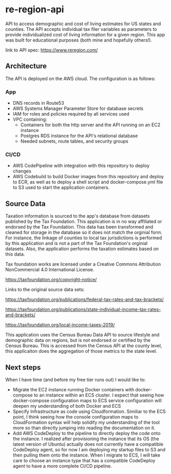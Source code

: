 # re-region-api
API to access demographic and cost of living estimates for US states and counties. The API accepts individual tax filer variables as parameters to provide individualized cost of living information for a given region. This app was built for educational purposes (both mine and hopefully others!).

link to API spec: https://www.reregion.com/

## Architecture
The API is deployed on the AWS cloud. The configuration is as follows:
 ### App
  * DNS records in Route53
  * AWS Systems Manager Parameter Store for database secrets
  * IAM for roles and policies required by all services used
  * VPC containing:
    * Containers for both the http server and the API running on an EC2 instance
    * Postgres RDS instance for the API's relational database
    * Needed subnets, route tables, and security groups
 ### CI/CD
  * AWS CodePipeline with integration with this repository to deploy changes
  * AWS Codebuild to build Docker images from this repository and deploy to ECR,
    as well as to deploy a shell script and docker-compose.yml file to S3 used to start the application containers.

## Source Data
Taxation information is sourced to the app's database from datasets published by the Tax Foundation. This application is in no way affiliated or endorsed by the Tax Foundation. This data has been transformed and cleaned for storage in the database so it does not match the orginial form. For instance, the linkage of counties to local tax jurisdictions is performed by this application and is not a part of the Tax Foundation's orginial datasets. Also, the application performs the taxation estimates based on this data.

Tax foundation works are licensed under a Creative Commons Attribution NonCommercial 4.0 International License.

https://taxfoundation.org/copyright-notice/

Links to the original source data sets:

https://taxfoundation.org/publications/federal-tax-rates-and-tax-brackets/

https://taxfoundation.org/publications/state-individual-income-tax-rates-and-brackets/

https://taxfoundation.org/local-income-taxes-2019/

This application uses the Census Bureau Data API to source lifestyle and demographic data on regions, but is not endorsed or certified by the Census Bureau. This is accessed from the Census API at the county level, this applicaiton does the aggregation of those metrics to the state level.

## Next steps
When I have time (and before my free tier runs out) I would like to:
* Migrate the EC2 instance running Docker containers with docker-compose to an instance within an ECS cluster. I expect that seeing how docker-compose configuration maps to ECS service configuration will deepen my understanding of both Docker and ECS
* Specify Infrastructure as code using Cloudformation. Similiar to the ECS point, I think seeing how the console configuration maps to CloudFormation syntax will help solidify my understanding of the tool more so than directly jumping into reading the documentation on it.
* Add AWS CodeDeploy to the pipeline to directly deploy the code onto the instance. I realized after provisioning the instance that its OS (the latest version of Ubuntu) actually does not currently have a compatible CodeDeploy agent, so for now I am deploying my startup files to S3 and then pulling them onto the instance. When I migrate to ECS, I will take care to choose an instance type that has a compatible CodeDeploy agent to have a more complete CI/CD pipeline.
